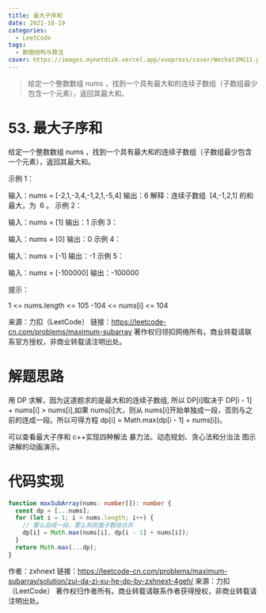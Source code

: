 ```yaml
---
title: 最大子序和
date: 2021-10-19
categories:
  - LeetCode
tags:
  - 数据结构与算法
cover: https://images.mynetdisk.vercel.app/vuepress/cover/WechatIMG11.png
---
```


> 给定一个整数数组 nums ，找到一个具有最大和的连续子数组（子数组最少包含一个元素），返回其最大和。

<!-- more -->

# 53. 最大子序和

给定一个整数数组 nums ，找到一个具有最大和的连续子数组（子数组最少包含一个元素），返回其最大和。

示例 1：

输入：nums = [-2,1,-3,4,-1,2,1,-5,4]
输出：6
解释：连续子数组  [4,-1,2,1] 的和最大，为  6 。
示例 2：

输入：nums = [1]
输出：1
示例 3：

输入：nums = [0]
输出：0
示例 4：

输入：nums = [-1]
输出：-1
示例 5：

输入：nums = [-100000]
输出：-100000

提示：

1 <= nums.length <= 105
-104 <= nums[i] <= 104

来源：力扣（LeetCode）
链接：https://leetcode-cn.com/problems/maximum-subarray
著作权归领扣网络所有。商业转载请联系官方授权，非商业转载请注明出处。

# 解题思路

用 DP 求解，因为这道题求的是最大和的连续子数组, 所以 DP[i]取决于 DP[i - 1] + nums[i] > nums[i],如果 nums[i]大，则从 nums[i]开始单独成一段，否则与之前的连成一段。所以可得方程 dp[i] = Math.max(dp[i - 1] + nums[i])。

可以查看最大子序和 c++实现四种解法 暴力法、动态规划、贪心法和分治法 图示讲解的动画演示。

# 代码实现

```ts
function maxSubArray(nums: number[]): number {
  const dp = [...nums];
  for (let i = 1; i < nums.length; i++) {
    // 要么自成一段，要么和前面子数组合并
    dp[i] = Math.max(nums[i], dp[i - 1] + nums[i]);
  }
  return Math.max(...dp);
}
```

作者：zxhnext
链接：https://leetcode-cn.com/problems/maximum-subarray/solution/zui-da-zi-xu-he-dp-by-zxhnext-4geh/
来源：力扣（LeetCode）
著作权归作者所有。商业转载请联系作者获得授权，非商业转载请注明出处。
